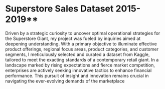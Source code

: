 # Superstore Sales Dataset 2015-2019**

Driven by a strategic curiosity to uncover optimal operational strategies for the Superstore Giant, my project was fueled by inquiries aimed at deepening understanding.
With a primary objective to illuminate effective product offerings, regional focus areas, product categories, and customer segments, I meticulously selected and curated a dataset from Kaggle, tailored to meet the exacting standards of a contemporary retail giant. 
In a landscape marked by rising expectations and fierce market competition, enterprises are actively seeking innovative tactics to enhance financial performance. This pursuit of insight and innovation remains crucial in navigating the ever-evolving demands of the marketplace
